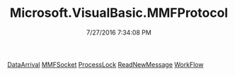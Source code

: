 ﻿---
title: Microsoft.VisualBasic.MMFProtocol
date: 7/27/2016 7:34:08 PM
---

[DataArrival](T-Microsoft.VisualBasic.MMFProtocol.DataArrival.html)
[MMFSocket](T-Microsoft.VisualBasic.MMFProtocol.MMFSocket.html)
[ProcessLock](T-Microsoft.VisualBasic.MMFProtocol.ProcessLock.html)
[ReadNewMessage](T-Microsoft.VisualBasic.MMFProtocol.ReadNewMessage.html)
[WorkFlow](T-Microsoft.VisualBasic.MMFProtocol.WorkFlow.html)
